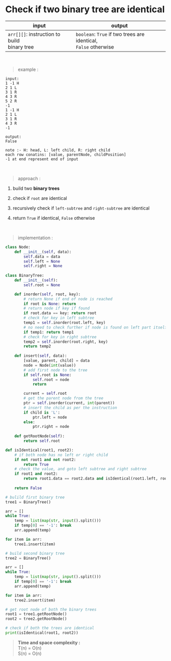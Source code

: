 # Check if two binary tree are identical

| input | output |
| --- | --- |
| `arr[][]`: instruction to build <br> binary tree | `boolean`: `True` if two trees are identical, <br>`False` otherwise |

<br>

> example :

```
input:
1 -1 H
2 1 L
3 1 R
4 3 R
5 2 R
-1
1 -1 H
2 1 L
3 1 R
4 3 R
-1

output:
False
```
```
note :- H: head, L: left child, R: right child
each row conatins: [value, parentNode, childPosition]
-1 at end represent end of input
```

<br>

> approach :

1. build two **binary trees**

2. check if `root` are identical

3. recursively check if `left-subtree` and `right-subtree` are identical

4. return `True` if identical, `False` otherwise

<br>

> implementation :

```python
class Node:
    def __init__(self, data):
        self.data = data
        self.left = None
        self.right = None
    
class BinaryTree:
    def __init__(self):
        self.root = None

    def inorder(self, root, key):
        # return None if end of node is reached
        if root is None: return
        # return node if key if found
        if root.data == key: return root
        # check for key in left subtree
        temp1 = self.inorder(root.left, key)
        # no need to check further if node is found on left part itself
        if temp1: return temp1
        # check for key in right subtree
        temp2 = self.inorder(root.right, key)
        return temp2
        
    def insert(self, data):
        [value, parent, child] = data
        node = Node(int(value))
        # add first node to the tree
        if self.root is None:
            self.root = node
            return

        current = self.root
        # get the parent node from the tree
        ptr = self.inorder(current, int(parent))
        # insert the child as per the instruction
        if child is 'L':
            ptr.left = node
        else:
            ptr.right = node
    
    def getRootNode(self):
        return self.root

def isIdentical(root1, root2):
    # if both node has no left or right child
    if not root1 and not root2:
        return True
    # check the value, and goto left subtree and right subtree
    if root1 and root2:
        return root1.data == root2.data and isIdentical(root1.left, root2.left) and isIdentical(root1.right, root2.right)
    
    return False

# bulild first binary tree
tree1 = BinaryTree()

arr = []
while True:
    temp = list(map(str, input().split()))
    if temp[0] == '-1': break
    arr.append(temp)

for item in arr:
    tree1.insert(item)

# build second binary tree
tree2 = BinaryTree()

arr = []
while True:
    temp = list(map(str, input().split()))
    if temp[0] == '-1': break
    arr.append(temp)

for item in arr:
    tree2.insert(item)

# get root node of both the binary trees
root1 = tree1.getRootNode()
root2 = tree2.getRootNode()

# check if both the trees are identical
print(isIdentical(root1, root2))
```

> **Time and space complexity :**
<br>T(n) = O(n)
<br>S(n) = O(n)